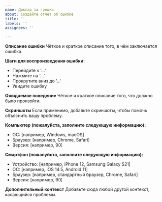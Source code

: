 ```yaml
---
name: Доклад за грешки
about: Создайте отчёт об ошибке
title: ''
labels: ''
assignees: ''

---
```


**Описание ошибки**
Чёткое и краткое описание того, в чём заключается ошибка.

**Шаги для воспроизведения ошибки:**
* Перейдите к '...'
* Нажмите на '...'
* Прокрутите вниз до '...'
* Увидите ошибку

**Ожидаемое поведение**
Чёткое и краткое описание того, что должно было произойти.

**Скриншоты**
Если применимо, добавьте скриншоты, чтобы помочь объяснить вашу проблему.

**Компьютер (пожалуйста, заполните следующую информацию):**
* ОС: [например, Windows, macOS]
* Браузер: [например, Chrome, Safari]
* Версия: [например, 90]

**Смартфон (пожалуйста, заполните следующую информацию):**
* Устройство: [например, iPhone 12, Samsung Galaxy S21]
* ОС: [например, iOS 14.5, Android 11]
* Браузер: [например, стандартный браузер, Chrome, Safari]
* Версия: [например, 90]

**Дополнительный контекст**
Добавьте сюда любой другой контекст, касающийся проблемы.

